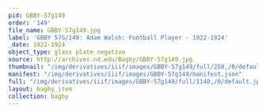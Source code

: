```yaml
---
pid: GBBY-57g149
order: '149'
file_name: GBBY-57g149.jpg
label: 'GBBY 57G/149: Adam Walsh: Football Player - 1922-1924'
_date: 1922-1924
object_type: glass plate negative
source: http://archives.nd.edu/Bagby/GBBY-57g149.jpg
thumbnail: "/img/derivatives/iiif/images/GBBY-57g149/full/250,/0/default.jpg"
manifest: "/img/derivatives/iiif/images/GBBY-57g149/manifest.json"
full: "/img/derivatives/iiif/images/GBBY-57g149/full/1140,/0/default.jpg"
layout: bagby_item
collection: bagby
---
```

